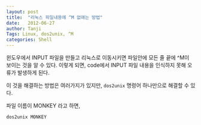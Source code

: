 ```yaml
---
layout: post
title:  "리눅스 파일내용에 ^M 없애는 방법"
date:   2012-06-27
author: Tanji
Tags: Linux, dos2unix, ^M
categories: Shell
---
```


윈도우에서 INPUT 파일을 만들고 리눅스로 이동시키면 파일안에 모든 줄 끝에 ^M이 보이는 것을 알 수 있다. 이렇게 되면, code에서 INPUT 파일 내용을 인식하지 못해 오류가 발생하게 된다.

이 것을 해결하는 방법은 여러가지가 있지만, `dos2unix` 명령어 하나만으로 해결할 수 있다.

파일 이름이 MONKEY 라고 하면,

```
dos2unix MONKEY
```
